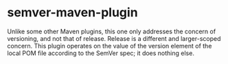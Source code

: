 # semver-maven-plugin

Unlike some other Maven plugins, this one only addresses the concern of versioning, and not that of release. Release is a different and larger-scoped concern. This plugin operates on the value of the version element of the local POM file according to the SemVer spec; it does nothing else.
